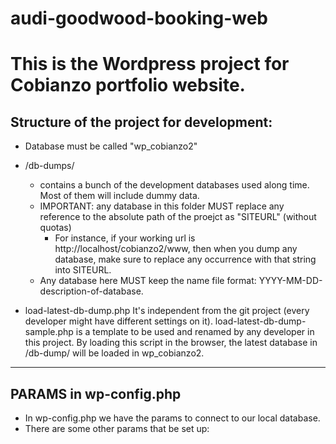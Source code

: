 audi-goodwood-booking-web
=========================

This is the Wordpress project for Cobianzo portfolio website.
=================================================================================================================================


Structure of the project for development:
------------------------------------------------------------------------------------------------------------------------------------------
- Database must be called "wp_cobianzo2" 

- /db-dumps/
	- contains a bunch of the development databases used along time. Most of them will include dummy data.
	- IMPORTANT: any database in this folder MUST replace any reference to the absolute path of the proejct as "SITEURL" (without quotas)
		- For instance, if your working url is http://localhost/cobianzo2/www, then when you dump any database, make sure to replace any occurrence with that string into SITEURL.
	- Any database here MUST keep the name file format:  YYYY-MM-DD-description-of-database.
- load-latest-db-dump.php
	It's independent from the git project (every developer might have different settings on it). load-latest-db-dump-sample.php is a template to be used and renamed by any developer in this project.
	By loading this script in the browser, the latest database in /db-dump/ will be loaded in wp_cobianzo2.



------------------------------------------------------------------------------------------------------------------------------------
PARAMS in wp-config.php
------------------------------------------------------------------------------------------------------------------------------------------
- In wp-config.php we have the params to connect to our local database.
- There are some other params that be set up:

 





